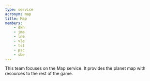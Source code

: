 ```yaml
---
type: service
acronym: map
title: Map
members:
    - dkh
    - jma
    - lne
    - vle
    - tst
    - psc
    - sbe
---
```


This team focuses on the Map service. It provides the planet map with resources to the rest of the game.